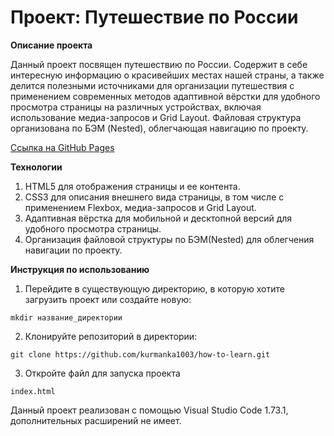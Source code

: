 # __Проект: Путешествие по России__

**Описание проекта**

Данный проект посвящен путешествию по России. Содержит в себе интересную информацию о красивейших местах нашей страны, а также делится полезными источниками для организации путешествия с применением современных методов адаптивной вёрстки для удобного просмотра страницы на различных устройствах, включая использование медиа-запросов и Grid Layout. Файловая структура организована по БЭМ (Nested), облегчающая навигацию по проекту.

[Ссылка на GitHub Pages](https://kurmanka1003.github.io/russian-travel/)

**Технологии**

1. HTML5 для отображения страницы и ее контента.
2. CSS3 для описания внешнего вида страницы, в том числе с применением Flexbox, медиа-запросов и Grid Layout.
3. Адаптивная вёрстка для мобильной и десктопной версий для удобного просмотра страницы.
4. Организация файловой структуры по БЭМ(Nested) для облегчения навигации по проекту.

**Инструкция по использованию**

1. Перейдите в существующую директорию, в которую хотите загрузить проект или создайте новую:

```
mkdir название_директории
````

2. Клонируйте репозиторий в директории:

```
git clone https://github.com/kurmanka1003/how-to-learn.git
```
3. Откройте файл для запуска проекта

```
index.html
```

Данный проект реализован с помощью Visual Studio Code 1.73.1, дополнительных расширений не имеет.



